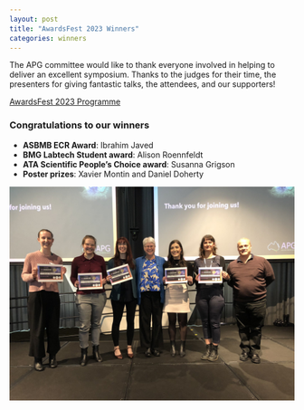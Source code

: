 ```yaml
---
layout: post
title: "AwardsFest 2023 Winners"
categories: winners
---
```


The APG committee would like to thank everyone involved in helping to deliver an excellent symposium.
Thanks to the judges for their time, the presenters for giving fantastic talks, the attendees, and our supporters!

[AwardsFest 2023 Programme][1]

### Congratulations to our winners

 - __ASBMB ECR Award__: Ibrahim Javed
 - __BMG Labtech Student award__: Alison Roennfeldt
 - __ATA Scientific People’s Choice award__: Susanna Grigson
 - __Poster prizes__: Xavier Montin and Daniel Doherty

![](/assets/images/2022_AwardsFestWinners.jpg)

[1]:/assets/docs/awardsFestProgramme2023.pdf
